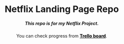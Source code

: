 <div style="text-align: center;">

# Netflix Landing Page Repo
<h5>
This repo is for my Netflix Project.
</h5>
<p> You can check progress from <a style="padding: 0rem; font-weight: bold; color: black" href="https://trello.com/b/lFSTQxCz/develhope-netflix-landing-page-project">Trello board</a>.
</p>
</div>